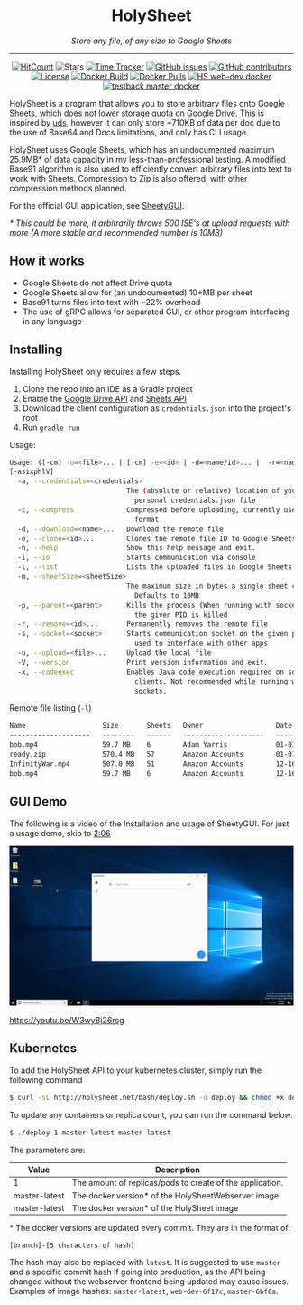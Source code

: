 <h1 align="center">HolySheet</h1>
<p align="center"><i>Store any file, of any size to Google Sheets</i></p>
<hr><p align="center">
  <a href="http://hits.dwyl.io/HolySheet/HolySheet"><img alt="HitCount" src="http://hits.dwyl.io/HolySheet/HolySheet.svg" /></a>
  <img alt="Stars" src="https://img.shields.io/github/stars/HolySheet/HolySheet.svg?label=Stars&style=flat" />
  <a href="https://wakatime.com/badge/github/HolySheet/HolySheet"><img alt="Time Tracker" src="https://wakatime.com/badge/github/HolySheet/HolySheet.svg"/></a>
  <a href="https://github.com/HolySheet/HolySheet/issues"><img alt="GitHub issues" src="https://img.shields.io/github/issues/HolySheet/HolySheet.svg"/></a>
  <a href="https://github.com/HolySheet/HolySheet/graphs/contributors"><img alt="GitHub contributors" src="https://img.shields.io/github/contributors/HolySheet/HolySheet"></a>
  <a href="https://github.com/HolySheet/HolySheet/blob/master/LICENSE.txt"><img src="https://img.shields.io/github/license/HolySheet/HolySheet.svg" alt="License"/></a>
  <a href="https://github.com/HolySheet/HolySheet/actions?query=workflow%3A%22Docker+Build%22"><img src="https://github.com/HolySheet/HolySheetWebserver/workflows/Docker%20Build/badge.svg" alt="Docker Build"/></a>
  <a href="https://hub.docker.com/layers/rubbaboy/hs"><img src="https://img.shields.io/docker/pulls/rubbaboy/testback" alt="Docker Pulls"/></a>
  <a href="https://hub.docker.com/repository/docker/rubbaboy/hs"><img src="https://img.shields.io/endpoint?url=https://holysheet.net/shields/holysheet/web-dev.json" alt="HS web-dev docker"/></a>
  <a href="https://hub.docker.com/repository/docker/rubbaboy/testback"><img src="https://img.shields.io/endpoint?url=https://holysheet.net/shields/holysheetwebserver/master.json" alt="testback master docker"/></a>
</p>

HolySheet is a program that allows you to store arbitrary files onto Google Sheets, which does not lower storage quota on Google Drive. This is inspired by [uds](https://github.com/stewartmcgown/uds), however it can only store ~710KB of data per doc due to the use of Base64 and Docs limitations, and only has CLI usage.

HolySheet uses Google Sheets, which has an undocumented maximum 25.9MB* of data capacity in my less-than-professional testing. A modified Base91 algorithm is also used to efficiently convert arbitrary files into text to work with Sheets. Compression to Zip is also offered, with other compression methods planned.

For the official GUI application, see [SheetyGUI](https://github.com/HolySheet/SheetyGUI).

*\* This could be more, it arbitrarily throws 500 ISE's at upload requests with more (A more stable and recommended number is 10MB)*

## How it works

- Google Sheets do not affect Drive quota
- Google Sheets allow for (an undocumented) 10+MB per sheet
- Base91 turns files into text with ~22% overhead
- The use of gRPC allows for separated GUI, or other program interfacing in any language

## Installing

Installing HolySheet only requires a few steps.

1. Clone the repo into an IDE as a Gradle project
2. Enable the [Google Drive API](https://developers.google.com/drive/api/v3/quickstart/java) and [Sheets API](https://developers.google.com/sheets/api/quickstart/java)
3. Download the client configuration as `credentials.json` into the project's root
4. Run `gradle run`

Usage:

```bash
Usage: ([-cm] -u=<file>... | [-cm] -e=<id> | -d=<name/id>... |  -r=<name/id>...)
[-asixphlV]
  -a, --credentials=<credentials>
                             The (absolute or relative) location of your
                               personal credentials.json file
  -c, --compress             Compressed before uploading, currently uses Zip
                               format
  -d, --download=<name>...   Download the remote file
  -e, --clone=<id>...        Clones the remote file ID to Google Sheets
  -h, --help                 Show this help message and exit.
  -i, --io                   Starts communication via console
  -l, --list                 Lists the uploaded files in Google Sheets
  -m, --sheetSize=<sheetSize>
                             The maximum size in bytes a single sheet can be.
                               Defaults to 10MB
  -p, --parent=<parent>      Kills the process (When running with socket) when
                               the given PID is killed
  -r, --remove=<id>...       Permanently removes the remote file
  -s, --socket=<socket>      Starts communication socket on the given port,
                               used to interface with other apps
  -u, --upload=<file>...     Upload the local file
  -V, --version              Print version information and exit.
  -x, --codeexec             Enables Java code execution required on some
                               clients. Not recommended while running with
                               sockets.
```



Remote file listing (`-l`)

```bash
Name                   Size       Sheets   Owner                  Date         Id
--------------------   --------   ------   --------------------   ----------   ---------------------------------
bob.mp4                59.7 MB    6        Adam Yarris            01-03-2020   16dHIeHW82BYgBgfMlp3SQ8D1rhRmRO0F
ready.zip              570.4 MB   57       Amazon Accounts        01-01-2020   1qYoOYBXeWoRe71-cSxgNPiFrkoxIFwS9
InfinityWar.mp4        507.0 MB   51       Amazon Accounts        12-16-2019   1Yb1djf22hLGv0DyvZu4MLkczap-k-qZC
bob.mp4                59.7 MB    6        Amazon Accounts        12-16-2019   1z9YXGpE5wufpDswqTzuJx5AbIST9wIrZ
```

## GUI Demo

The following is a video of the Installation and usage of SheetyGUI. For just a usage demo, skip to [2:06](https://youtu.be/W3wyBj26rsg?t=126)

[![HolySheet Installation/Demo](screenshots/Thumbnail.png)](https://youtu.be/W3wyBj26rsg)

https://youtu.be/W3wyBj26rsg

## Kubernetes

To add the HolySheet API to your kubernetes cluster, simply run the following command

```bash
$ curl -sL http://holysheet.net/bash/deploy.sh -o deploy && chmod +x deploy && ./deploy 1 master-latest master-latest
```

To update any containers or replica count, you can run the command below.

```bash
$ ./deploy 1 master-latest master-latest
```



 The parameters are:

| Value         | Description                                               |
| ------------- | --------------------------------------------------------- |
| 1             | The amount of replicas/pods to create of the application. |
| master-latest | The docker version* of the HolySheetWebserver image       |
| master-latest | The docker version* of the HolySheet image                |

\* The docker versions are updated every commit. They are in the format of:

```
[branch]-[5 characters of hash]
```

The hash may also be replaced with `latest`. It is suggested to use `master` and a specific commit hash if going into production, as the API being changed without the webserver frontend being updated may cause issues. Examples of image hashes: `master-latest`, `web-dev-6f17c`, `master-6bf0a`.

